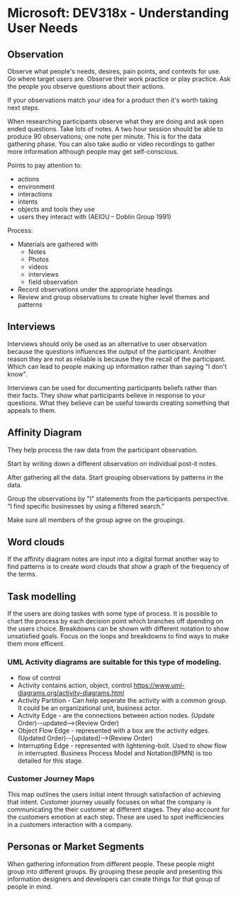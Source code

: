 # Microsoft: DEV318x - Understanding User Needs

## Observation

Observe what people's needs, desires, pain points, and contexts for use. Go where target users are. Observe their work practice or play practice. Ask the people you observe questions about their actions.

If your observations match your idea for a product then it's worth taking next steps.

When researching participants observe what they are doing and ask open ended questions. Take lots of notes. A two hour session should be able to produce 90 observations; one note per minute. This is for the data gathering phase. You can also take audio or video recordings to gather more information although people may get self-conscious.

Points to pay attention to:
* actions
* environment
* interactions
* intents
* objects and tools they use
* users they interact with
(AEIOU – Doblin Group 1991)

Process:
* Materials are gathered with 
  * Notes
  * Photos
  * videos
  * interviews
  * field observation
* Record observations under the appropriate headings
* Review and group observations to create higher level themes and patterns

## Interviews
Interviews should only be used as an alternative to user observation because the questions influences the output of the participant. Another reason they are not as reliable is because they the recall of the participant. Which can lead to people making up information rather than saying "I don't know".

Interviews can be used for documenting participants beliefs rather than their facts. They show what participants believe in response to your questions. What they believe can be useful towards creating something that appeals to them.

## Affinity Diagram

They help process the raw data from the participant observation.

Start by writing down a different observation on individual post-it notes.

After gathering all the data. Start grouping observations by patterns in the data.

Group the observations by "I" statements from the participants perspective.
“I find specific businesses by using a filtered search.”

Make sure all members of the group agree on the groupings.

## Word clouds

If the affinity diagram notes are input into a digital format another way to find patterns is to create word clouds that show a graph of the frequency of the terms.

## Task modelling
If the users are doing taskes with some type of process. It is possible to chart the process by each decision point which branches off dpending on the users choice. Breakdowns can be shown with different notation to show unsatisfied goals. Focus on the loops and breakdowns to find ways to make them more efficent.

### UML Activity diagrams are suitable for this type of modeling.
* flow of control
* Activity contains action, object, control
https://www.uml-diagrams.org/activity-diagrams.html
* Activity Partition - Can help seperate the activity with a common group. It could be an organizational unit, business actor.
* Activity Edge - are the connections between action nodes. (Update Order)--updated-->(Review Order)
* Object Flow Edge - represented with a box are the activity edges. (Updated Order)--[updated]-->(Review Order)
* Interrupting Edge - represented with lightening-bolt. Used to show flow in interrupted.
Business Process Model and Notation(BPMN) is too detailed for this stage.

### Customer Journey Maps
This map outlines the users initial intent through satisfaction of achieving that intent. Customer journey usually focuses on what the company is communicating the their customer at different stages. They also account for the customers emotion at each step. These are used to spot inefficiencies in a customers interaction with a company.

## Personas or Market Segments
When gathering information from different people. These people might group into different groups. By grouping these people and presenting this information designers and developers can create things for that group of people in mind.

